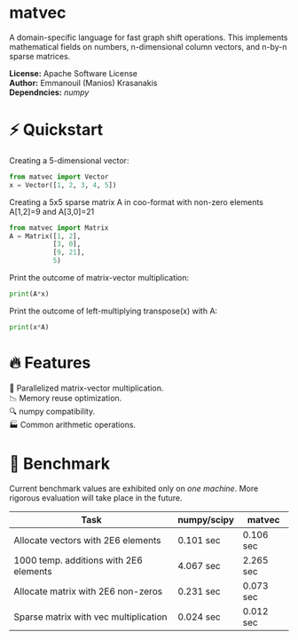# matvec

A domain-specific language for fast graph shift operations.
This implements mathematical fields on numbers,
n-dimensional column vectors, and n-by-n sparse matrices.

**License:** Apache Software License
<br>**Author:** Emmanouil (Manios) Krasanakis
<br>**Dependncies:** *numpy*

# :zap: Quickstart
Creating a 5-dimensional vector:
```python
from matvec import Vector
x = Vector([1, 2, 3, 4, 5])
```

Creating a 5x5 sparse matrix A in coo-format 
with non-zero elements A[1,2]=9 and A[3,0]=21
```python
from matvec import Matrix
A = Matrix([1, 2],
           [3, 0],
           [9, 21],
           5)
```

Print the outcome of matrix-vector multiplication:
```python
print(A*x)
```

Print the outcome of left-multiplying transpose(x)
with A:
```python
print(x*A)
```

# :fire: Features
:rocket: Parallelized matrix-vector multiplication.<br>
:chart_with_downwards_trend: Memory reuse optimization.<br>
:mag: numpy compatibility.<br>
:factory: Common arithmetic operations.<br>

# :volcano: Benchmark
Current benchmark values are exhibited only on *one machine*.
More rigorous evaluation will take place in the future.

| Task                                   | numpy/scipy | matvec    |
|----------------------------------------|-------------|-----------|
| Allocate vectors with 2E6 elements     | 0.101 sec   | 0.106 sec |
| 1000 temp. additions with 2E6 elements | 4.067 sec   | 2.265 sec |
| Allocate matrix with 2E6 non-zeros     | 0.231 sec   | 0.073 sec |
| Sparse matrix with vec multiplication  | 0.024 sec   | 0.012 sec |
